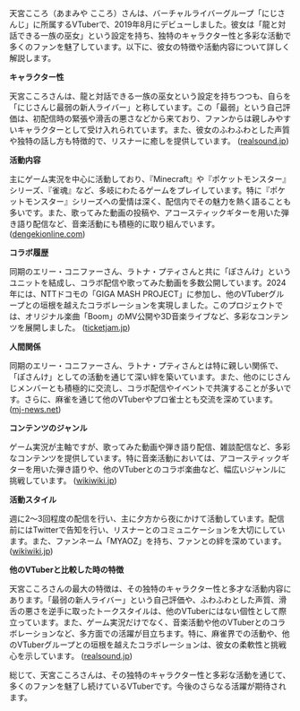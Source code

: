 天宮こころ（あまみや こころ）さんは、バーチャルライバーグループ「にじさんじ」に所属するVTuberで、2019年8月にデビューしました。彼女は「龍と対話できる一族の巫女」という設定を持ち、独特のキャラクター性と多彩な活動で多くのファンを魅了しています。以下に、彼女の特徴や活動内容について詳しく解説します。

**キャラクター性**

天宮こころさんは、龍と対話できる一族の巫女という設定を持ちつつも、自らを「にじさんじ最弱の新人ライバー」と称しています。この「最弱」という自己評価は、初配信時の緊張や滑舌の悪さなどから来ており、ファンからは親しみやすいキャラクターとして受け入れられています。また、彼女のふわふわとした声質や独特の話し方も特徴的で、リスナーに癒しを提供しています。 ([realsound.jp](https://realsound.jp/tech/2023/05/post-1329008.html?utm_source=openai))

**活動内容**

主にゲーム実況を中心に活動しており、『Minecraft』や『ポケットモンスター』シリーズ、『雀魂』など、多岐にわたるゲームをプレイしています。特に『ポケットモンスター』シリーズへの愛情は深く、配信内でその魅力を熱く語ることも多いです。また、歌ってみた動画の投稿や、アコースティックギターを用いた弾き語り配信など、音楽活動にも積極的に取り組んでいます。 ([dengekionline.com](https://dengekionline.com/article/202407/12160?utm_source=openai))

**コラボ履歴**

同期のエリー・コニファーさん、ラトナ・プティさんと共に「ぽさんけ」というユニットを結成し、コラボ配信や歌ってみた動画を多数公開しています。2024年には、NTTドコモの「GIGA MASH PROJECT」に参加し、他のVTuberグループとの垣根を越えたコラボレーションを実現しました。このプロジェクトでは、オリジナル楽曲「Boom」のMV公開や3D音楽ライブなど、多彩なコンテンツを展開しました。 ([ticketjam.jp](https://ticketjam.jp/magazine/music/youtuber-music/vocaloid/120182?utm_source=openai))

**人間関係**

同期のエリー・コニファーさん、ラトナ・プティさんとは特に親しい関係で、「ぽさんけ」としての活動を通じて深い絆を築いています。また、他のにじさんじメンバーとも積極的に交流し、コラボ配信やイベントで共演することが多いです。さらに、麻雀を通じて他のVTuberやプロ雀士とも交流を深めています。 ([mj-news.net](https://mj-news.net/news/shiniki-league/20220406181019?utm_source=openai))

**コンテンツのジャンル**

ゲーム実況が主軸ですが、歌ってみた動画や弾き語り配信、雑談配信など、多彩なコンテンツを提供しています。特に音楽活動においては、アコースティックギターを用いた弾き語りや、他のVTuberとのコラボ楽曲など、幅広いジャンルに挑戦しています。 ([wikiwiki.jp](https://wikiwiki.jp/nijisanji/%E5%A4%A9%E5%AE%AE%E3%81%93%E3%81%93%E3%82%8D?utm_source=openai))

**活動スタイル**

週に2～3回程度の配信を行い、主に夕方から夜にかけて活動しています。配信前にはTwitterで告知を行い、リスナーとのコミュニケーションを大切にしています。また、ファンネーム「MYAOZ」を持ち、ファンとの絆を深めています。 ([wikiwiki.jp](https://wikiwiki.jp/nijisanji/%E3%81%9F%E3%82%81%E3%81%97%E3%81%8C%E3%81%8D/%E5%A4%A9%E5%AE%AE%E3%81%93%E3%81%93%E3%82%8D/%E7%B7%A8%E9%9B%86%E3%83%A1%E3%83%A2?utm_source=openai))

**他のVTuberと比較した時の特徴**

天宮こころさんの最大の特徴は、その独特のキャラクター性と多才な活動内容にあります。「最弱の新人ライバー」という自己評価や、ふわふわとした声質、滑舌の悪さを逆手に取ったトークスタイルは、他のVTuberにはない個性として際立っています。また、ゲーム実況だけでなく、音楽活動や他のVTuberとのコラボレーションなど、多方面での活躍が目立ちます。特に、麻雀界での活動や、他のVTuberグループとの垣根を越えたコラボレーションは、彼女の柔軟性と挑戦心を示しています。 ([realsound.jp](https://realsound.jp/tech/2023/05/post-1329008.html?utm_source=openai))

総じて、天宮こころさんは、その独特のキャラクター性と多彩な活動を通じて、多くのファンを魅了し続けているVTuberです。今後のさらなる活躍が期待されます。 